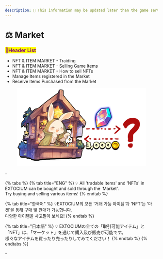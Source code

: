 ```yaml
---
description: 🛑 This information may be updated later than the game server data.
---
```


# ⚖️ Market

### <mark style="color:purple;">**📜Header List**</mark>

* NFT & ITEM MARKET - Traiding
* NFT & ITEM MARKET - Selling Game Items
* NFT & ITEM MARKET - How to sell NFTs
* Manage Items registered in the Market
* Receive Items Purchased from the Market

<figure><img src="../../.gitbook/assets/MarketGuide.png" alt=""><figcaption></figcaption></figure>

\-

{% tabs %}
{% tab title="ENG" %}
💡 All 'tradable items' and 'NFTs' in EXTOCIUM can be bought and sold through the 'Market'. \
Try buying and selling various items!
{% endtab %}

{% tab title="한국어" %}
💡EXTOCIUM의 모든 '거래 가능 아이템'과 'NFT'는 '마켓'을 통해 구매 및 판매가 가능합니다. \
다양한 아이템을 사고팔아 보세요!
{% endtab %}

{% tab title="日本語" %}
💡 EXTOCIUMの全ての「取引可能アイテム」と「NFT」は、「マーケット」を通じて購入及び販売が可能です。\
様々なアイテムを買ったり売ったりしてみてください！
{% endtab %}
{% endtabs %}

\-



